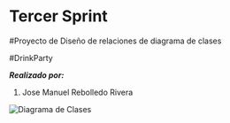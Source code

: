 # Tercer Sprint
#Proyecto de Diseño de relaciones de diagrama de clases

#DrinkParty

**_Realizado por:_**

1. Jose Manuel Rebolledo Rivera


![Diagrama de Clases](./imagen/Diagrama_de_Clases.jpge)












